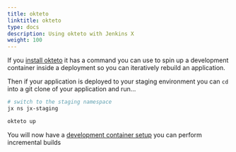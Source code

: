 ```yaml
---
title: okteto
linktitle: okteto
type: docs
description: Using okteto with Jenkins X
weight: 100
---
```


If you [install okteto](https://okteto.com/docs/getting-started/installation/index.html) it has a command you can use to spin up a development container inside a deployment so you can iteratively rebuild an application.

Then if your application is deployed to your staging environment you can `cd` into a git clone of your application and run...

```bash 
# switch to the staging namespace
jx ns jx-staging

okteto up
```

You will now have a [development container setup](https://okteto.com/docs/getting-started#step-4-activate-your-development-container) you can perform incremental builds
